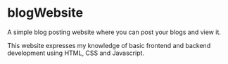 # blogWebsite
A simple blog posting website where you can post your blogs and view it.

This website expresses my knowledge of basic frontend and backend development using HTML, CSS and Javascript.
